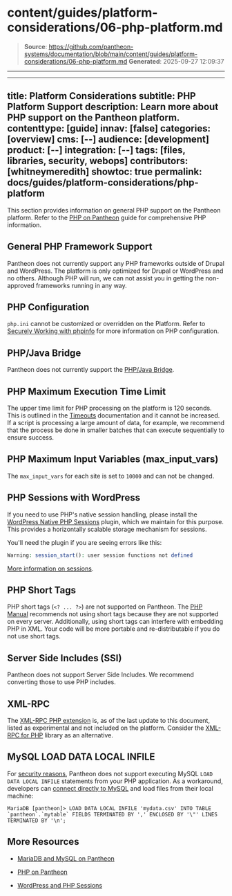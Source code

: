 # content/guides/platform-considerations/06-php-platform.md

> **Source**: https://github.com/pantheon-systems/documentation/blob/main/content/guides/platform-considerations/06-php-platform.md
> **Generated**: 2025-09-27 12:09:37

---

---
title: Platform Considerations
subtitle: PHP Platform Support
description: Learn more about PHP support on the Pantheon platform.
contenttype: [guide]
innav: [false]
categories: [overview]
cms: [--]
audience: [development]
product: [--]
integration: [--]
tags: [files, libraries, security, webops]
contributors: [whitneymeredith]
showtoc: true
permalink: docs/guides/platform-considerations/php-platform
---

This section provides information on general PHP support on the Pantheon platform. Refer to the [PHP on Pantheon](/guides/php) guide for comprehensive PHP information.

## General PHP Framework Support

Pantheon does not currently support any PHP frameworks outside of Drupal and WordPress. The platform is only optimized for Drupal or WordPress and no others. Although PHP will run, we can not assist you in getting the non-approved frameworks running in any way.

## PHP Configuration

`php.ini` cannot be customized or overridden on the Platform. Refer to [Securely Working with phpinfo](/guides/secure-development/phpinfo) for more information on PHP configuration.

## PHP/Java Bridge

Pantheon does not currently support the [PHP/Java Bridge](http://php-java-bridge.sourceforge.net/pjb/).

## PHP Maximum Execution Time Limit

The upper time limit for PHP processing on the platform is 120 seconds. This is outlined in the [Timeouts](/timeouts) documentation and it cannot be increased. If a script is processing a large amount of data, for example, we recommend that the process be done in smaller batches that can execute sequentially to ensure success.

## PHP Maximum Input Variables (max_input_vars)

The `max_input_vars` for each site is set to `10000` and can not be changed.

## PHP Sessions with WordPress

If you need to use PHP's native session handling, please install the [WordPress Native PHP Sessions](https://wordpress.org/plugins/wp-native-php-sessions/) plugin, which we maintain for this purpose. This provides a horizontally scalable storage mechanism for sessions.

You'll need the plugin if you are seeing errors like this:

```php
Warning: session_start(): user session functions not defined
```

[More information on sessions](/guides/php/wordpress-sessions).

## PHP Short Tags

PHP short tags (`<? ... ?>`) are not supported on Pantheon. The [PHP Manual](https://secure.php.net/manual/en/language.basic-syntax.phpmode.php) recommends not using short tags because they are not supported on every server. Additionally, using short tags can interfere with embedding PHP in XML. Your code will be more portable and re-distributable if you do not use short tags.

## Server Side Includes (SSI)

Pantheon does not support Server Side Includes. We recommend converting those to use PHP includes.

## XML-RPC

The [XML-RPC PHP extension](https://www.php.net/manual/en/intro.xmlrpc.php) is, as of the last update to this document, listed as experimental and not included on the platform. Consider the [XML-RPC for PHP](http://gggeek.github.io/phpxmlrpc/) library as an alternative.

## MySQL LOAD DATA LOCAL INFILE

For [security reasons](https://dev.mysql.com/doc/refman/8.0/en/load-data-local-security.html), Pantheon does not support executing MySQL `LOAD DATA LOCAL INFILE` statements from your PHP application. As a workaround, developers can [connect directly to MySQL](/guides/mariadb-mysql/mysql-access) and load files from their local machine:

```sql{promptUser: user}
MariaDB [pantheon]> LOAD DATA LOCAL INFILE 'mydata.csv' INTO TABLE `pantheon`.`mytable` FIELDS TERMINATED BY ',' ENCLOSED BY '\"' LINES TERMINATED BY '\n';
```

## More Resources

- [MariaDB and MySQL on Pantheon](/guides/mariadb-mysql/mysql-access)

- [PHP on Pantheon](/guides/php)

- [WordPress and PHP Sessions](/guides/php/wordpress-sessions)